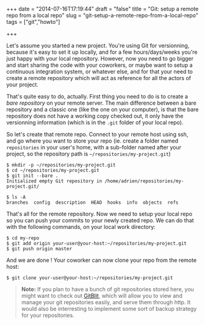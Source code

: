 +++
date = "2014-07-16T17:19:44"
draft = "false"
title = "Git: setup a remote repo from a local repo"
slug = "git-setup-a-remote-repo-from-a-local-repo"
tags = ["git","howto"]

+++

Let's assume you started a new project. You're using Git for versionning, because it's easy to set it up locally, and for a few hours/days/weeks you're just happy with your local repository. However, now you need to go bigger and start sharing the code with your coworkers, or maybe want to setup a continuous integration system, or whatever else, and for that your need to create a remote repository which will act as reference for all the actors of your project.

That's quite easy to do, actually. First thing you need to do is to create a *bare repository* on your remote server. The main difference between a bare repository and a classic one (like the one on your computer), is that the bare repository does not have a working copy checked out, it only have the versionning information (which is in the `.git` folder of your local repo).

So let's create that remote repo. Connect to your remote host using ssh, and go where you want to store your repo (ie. create a folder named `repositories` in your user's home, with a sub-folder named after your project, so the repository path is `~/repositories/my-project.git`)

	$ mkdir -p ~/repositories/my-project.git
	$ cd ~/repositories/my-project.git
    $ git init --bare .
    Initialized empty Git repository in /home/adrien/repositories/my-project.git/

    $ ls -A
    branches  config  description  HEAD  hooks  info  objects  refs

That's all for the remote repository. Now we need to setup your local repo so you can push your commits to your newly created repo. We can do that with the following commands, on your local work directory:

	$ cd my-repo
    $ git add origin your-user@your-host:~/repositories/my-project.git
    $ git push origin master

And we are done ! Your coworker can now clone your repo from the remote host:

	$ git clone your-user@your-host:~/repositories/my-project.git

> <strong>Note:</strong> If you plan to have a bunch of git repositories stored here, you might want to check out [GitBlit](http://gitblit.com/), which will allow you to view and manage your git repositories easily, and serve them through http.
It would also be interresting to implement some sort of backup strategy for your repositories.
